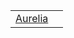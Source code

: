 |                                   |     |
| --------------------------------- | --- |
| [Aurelia](/aurelia/class/aurelia) |     |